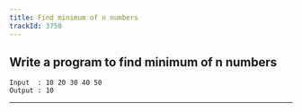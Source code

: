 ```yaml
---
title: Find minimum of n numbers
trackId: 3750
---
```


## Write a program to find minimum of n numbers

```
Input  : 10 20 30 40 50
Output : 10
```

---
